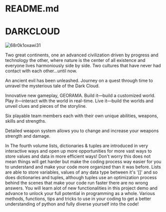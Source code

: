 # README.md

# DARKCLOUD

![68r0k1oxawi31](https://user-images.githubusercontent.com/87259615/210153952-eaf30ee7-ce52-4937-a136-840f15889797.png)

Two great continents, one an advanced civilization driven by progress and technology the other, where nature is the center of all existence and everyone lives harmoniously side by side. Two cultures that have never had contact with each other…until now.

An ancient evil has been unleashed.
Journey on a quest through time to unravel the mysterious tale of the Dark Cloud.

Innovative new gameplay, GEORAMA.
Build it—build a customized world. Play it—interact with the world in real-time. Live it—build the worlds and unveil clues and pieces of the storyline.

Six playable team members each with their own unique abilities, weapons, skills and strengths.

Detailed weapon system allows you to change and increase your weapons strength and damage.

In The fourth volume lists, dictionaries & tuples are introduced in very interactive ways and open up more opportunities for more vast ways to store
values and data in more efficient ways! Don't worry this does not mean things will get harder but make the coding process way easier for you to
understand and make your code more organized than it was before. Lists are able to store variables, values of any data type between it's '[]' and
so does dictionaries and tuples, although tuples use an optimization process behind the scenes that make your code run faster there are no wrong
answers. You will learn alot of new functionalities in this project demo and advance to unlock your full potential in programming as a whole. Various
methods, functions, tips and tricks to use in your coding to get a better understanding of python and fully diverse yourself into the code!
